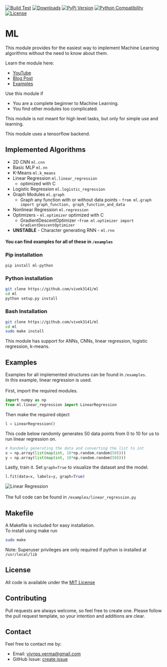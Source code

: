 [![Build Test](https://travis-ci.com/vivek3141/ml.svg?branch=master)](https://travis-ci.com/vivek3141/ml)
[![Downloads](https://pepy.tech/badge/ml-python)](https://pepy.tech/project/ml-python)
[![PyPi Version](https://img.shields.io/pypi/v/ml-python.svg)](https://pypi.python.org/pypi/ml-python)
[![Python Compatibility](https://img.shields.io/pypi/pyversions/ml-python.svg)](https://pypi.python.org/pypi/fastai)
[![License](https://img.shields.io/pypi/l/ml-python.svg)](https://pypi.python.org/pypi/ml-python)
# ML

This module provides for the easiest way to implement Machine Learning algorithms without the need to know about them.

Learn the module here:
* [YouTube](https://www.youtube.com/watch?v=ReMIzozsx8Y)
* [Blog Post](https://vivek3141.github.io/blog/posts/ml.html)
* [Examples](https://github.com/vivek3141/ml/tree/master/examples)

Use this module if
- You are a complete beginner to Machine Learning.
- You find other modules too complicated.

This module is not meant for high level tasks, but only for simple use and learning.

This module uses a tensorflow backend.

## Implemented Algorithms
* 2D CNN `ml.cnn`
* Basic MLP `ml.nn`
* K-Means `ml.k_means`
* Linear Regression `ml.linear_regression`
    * optimized with C
* Logistic Regression `ml.logistic_regression`
* Graph Modules `ml.graph`
    * Graph any function with or without data points - `from ml.graph import graph_function, graph_function_and_data`
* Nonlinear Regression `ml.regression`
* Optimizers - `ml.optimizer` optimized with C
    * GradientDescentOptimizer -`from ml.optimizer import GradientDescentOptimizer`
* <b>UNSTABLE</b> - Character generating RNN - `ml.rnn`

#### You can find examples for all of these in `/examples`

### Pip installation
```bash
pip install ml-python
```
### Python installation
```bash
git clone https://github.com/vivek3141/ml
cd ml
python setup.py install
```
### Bash Installation
```bash
git clone https://github.com/vivek3141/ml
cd ml
sudo make install
```
This module has support for ANNs, CNNs, linear regression, logistic regression, k-means.

## Examples
Examples for all implemented structures can be found in `/examples`. <br>
In this example, linear regression is used.
<br><br>
First, import the required modules.
```python
import numpy as np
from ml.linear_regression import LinearRegression
```
Then make the required object
```python
l = LinearRegression()
```
This code below randomly generates 50 data points from 0 to 10 for us to run linear regression on.
```python
# Randomly generating the data and converting the list to int
x = np.array(list(map(int, 10*np.random.random(50))))
y = np.array(list(map(int, 10*np.random.random(50))))
```
Lastly, train it. Set `graph=True` to visualize the dataset and the model.

```python
l.fit(data=x, labels=y, graph=True)
```
![Linear Regression](https://raw.githubusercontent.com/vivek3141/ml/master/images/linear_regression.png)<br><br>
The full code can be found in `/examples/linear_regression.py`
## Makefile
A Makefile is included for easy installation.<br>
To install using make run
```bash
sudo make
```
Note: Superuser privileges are only required if python is installed at `/usr/local/lib`
## License
All code is available under the [MIT License](https://github.com/vivek3141/ml/blob/master/LICENSE.md)

## Contributing
Pull requests are always welcome, so feel free to create one. Please follow the pull request template, so
your intention and additions are clear.
## Contact
Feel free to contact me by:
* Email: vivnps.verma@gmail.com
* GitHub Issue: [create issue](https://github.com/vivek3141/ml/issues/new)
